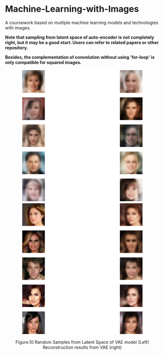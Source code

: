 # Machine-Learning-with-Images
A coursework based on multiple machine learning models and technologies with images.

**Note that sampling from latent space of auto-encoder is not completely right, but it may be a good start. Users can refer to related papers or other repository.**

**Besides, the complementation of convolution without using 'for-loop' is only compatible for squared images.**

<div align=center>
<img src="https://github.com/Ilvecoding0912/Machine-Learning-with-Images/blob/main/vae-samples.png" width = "400" align=center />
<img src="https://github.com/Ilvecoding0912/Machine-Learning-with-Images/blob/main/vae-reconstruction.png" width = "400" align=center />

Figure.10 Random Samples from Latent Space of VAE model (Left) Reconstruction results from VAE (right)
</div>
